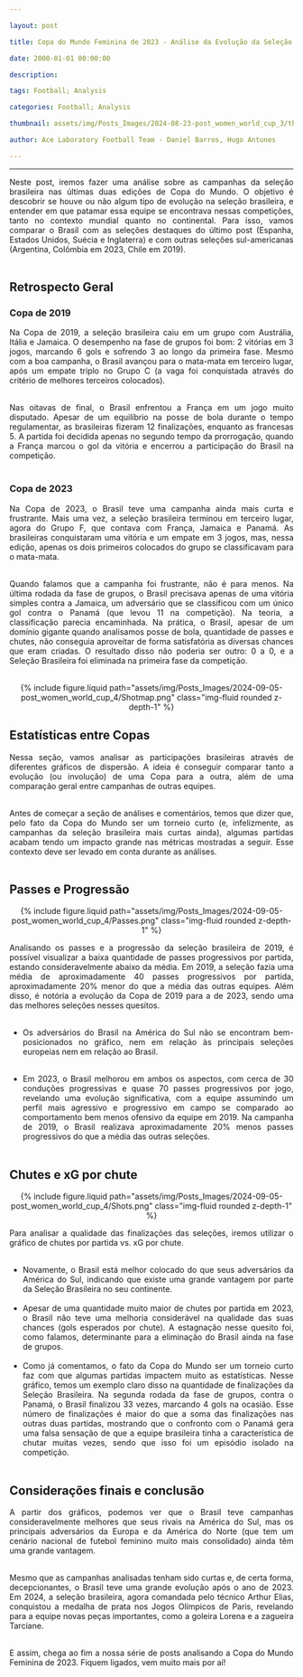 ```yaml
---

layout: post

title: Copa do Mundo Feminina de 2023 - Análise da Evolução da Seleção Brasileira

date: 2000-01-01 00:00:00

description:

tags: Football; Analysis

categories: Football; Analysis

thumbnail: assets/img/Posts_Images/2024-08-23-post_women_world_cup_3/thumb_women_world_cup.png

author: Ace Laboratory Football Team - Daniel Barros, Hugo Antunes

---
```


---

  

<div  style="text-align: justify">

Neste post, iremos fazer uma análise sobre as campanhas da seleção brasileira nas últimas duas edições de Copa do Mundo. O objetivo é descobrir se houve ou não algum tipo de evolução na seleção brasileira, e entender em que patamar essa equipe se encontrava nessas competições, tanto no contexto mundial quanto no continental. Para isso, vamos comparar o Brasil com as seleções destaques do último post (Espanha, Estados Unidos, Suécia e Inglaterra) e com outras seleções sul-americanas (Argentina, Colômbia em 2023, Chile em 2019). <br/><br/>

<h2> <b>Retrospecto Geral</b> </h2>

<h3> <b>Copa de 2019</b> </h3>

Na Copa de 2019, a seleção brasileira caiu em um grupo com Austrália, Itália e Jamaica. O desempenho na fase de grupos foi bom: 2 vitórias em 3 jogos, marcando 6 gols e sofrendo 3 ao longo da primeira fase. Mesmo com a boa campanha, o Brasil avançou para o mata-mata em terceiro lugar, após um empate triplo no Grupo C (a vaga foi conquistada através do critério de melhores terceiros colocados).<br/><br/>

Nas oitavas de final, o Brasil enfrentou a França em um jogo muito disputado. Apesar de um equilíbrio na posse de bola durante o tempo regulamentar, as brasileiras fizeram 12 finalizações, enquanto as francesas 5. A partida foi decidida apenas no segundo tempo da prorrogação, quando a França marcou o gol da vitória e encerrou a participação do Brasil na competição.<br/><br/>

 
<h3> <b>Copa de 2023</b> </h3>

Na Copa de 2023, o Brasil teve uma campanha ainda mais curta e frustrante. Mais uma vez, a seleção brasileira terminou em terceiro lugar, agora do Grupo F, que contava com França, Jamaica e Panamá. As brasileiras conquistaram uma vitória e um empate em 3 jogos, mas, nessa edição, apenas os dois primeiros colocados do grupo se classificavam para o mata-mata.<br/><br/>

Quando falamos que a campanha foi frustrante, não é para menos. Na última rodada da fase de grupos, o Brasil precisava apenas de uma vitória simples contra a Jamaica, um adversário que se classificou com um único gol contra o Panamá (que levou 11 na competição). Na teoria, a classificação parecia encaminhada. Na prática, o Brasil, apesar de um domínio gigante quando analisamos posse de bola, quantidade de passes e chutes, não conseguia aproveitar de forma satisfatória as diversas chances que eram criadas. O resultado disso não poderia ser outro: 0 a 0, e a Seleção Brasileira foi eliminada na primeira fase da competição.<br/><br/>

<div  style="width: 100%; margin: 0 auto; text-align: center;">

{% include figure.liquid path="assets/img/Posts_Images/2024-09-05-post_women_world_cup_4/Shotmap.png" class="img-fluid rounded z-depth-1" %}

</div>


<h2> <b>Estatísticas entre Copas </b> </h2>

Nessa seção, vamos analisar as participações brasileiras através de diferentes gráficos de dispersão. A ideia é conseguir comparar tanto a evolução (ou involução) de uma Copa para a outra, além de uma comparação geral entre campanhas de outras equipes.<br/><br/>

Antes de começar a seção de análises e comentários, temos que dizer que, pelo fato da Copa do Mundo ser um torneio curto (e, infelizmente, as campanhas da seleção brasileira mais curtas ainda), algumas partidas acabam tendo um impacto grande nas métricas mostradas a seguir. Esse contexto deve ser levado em conta durante as análises. <br/><br/>

<h2> <b>Passes e Progressão</b> </h2>


<div  style="width: 100%; margin: 0 auto; text-align: center;">

{% include figure.liquid path="assets/img/Posts_Images/2024-09-05-post_women_world_cup_4/Passes.png" class="img-fluid rounded z-depth-1" %}

</div>

Analisando os passes e a progressão da seleção brasileira de 2019, é possível visualizar a baixa quantidade de passes progressivos por partida, estando consideravelmente abaixo da média. Em 2019, a seleção fazia uma média de aproximadamente 40 passes progressivos por partida, aproximadamente 20% menor do que a média das outras equipes. Além disso, é notória a evolução da Copa de 2019 para a de 2023, sendo uma das melhores seleções nesses quesitos.<br/><br/>

- Os adversários do Brasil na América do Sul não se encontram bem-posicionados no gráfico, nem em relação às principais seleções europeias nem em relação ao Brasil. <br/><br/>

- Em 2023, o Brasil melhorou em ambos os aspectos, com cerca de 30 conduções progressivas e quase 70 passes progressivos por jogo, revelando uma evolução significativa, com a equipe assumindo um perfil mais agressivo e progressivo em campo se comparado ao comportamento bem menos ofensivo da equipe em 2019. Na campanha de 2019, o Brasil realizava aproximadamente 20% menos passes progressivos do que a média das outras seleções.<br/><br/>


<h2> <b>Chutes e xG por chute</b> </h2>


<div  style="width: 100%; margin: 0 auto; text-align: center;">

{% include figure.liquid path="assets/img/Posts_Images/2024-09-05-post_women_world_cup_4/Shots.png" class="img-fluid rounded z-depth-1" %}

</div>


Para analisar a qualidade das finalizações das seleções, iremos utilizar o gráfico de chutes por partida vs. xG por chute. <br/><br/>

- Novamente, o Brasil está melhor colocado do que seus adversários da América do Sul, indicando que existe uma grande vantagem por parte da Seleção Brasileira no seu continente.<br/><br/>
- Apesar de uma quantidade muito maior de chutes por partida em 2023, o Brasil não teve uma melhoria considerável na qualidade das suas chances (gols esperados por chute). A estagnação nesse quesito foi, como falamos, determinante para a eliminação do Brasil ainda na fase de grupos.<br/><br/>
- Como já comentamos, o fato da Copa do Mundo ser um torneio curto faz com que algumas partidas impactem muito as estatísticas. Nesse gráfico, temos um exemplo claro disso na quantidade de finalizações da Seleção Brasileira. Na segunda rodada da fase de grupos, contra o Panamá, o Brasil finalizou 33 vezes, marcando 4 gols na ocasião. Esse número de finalizações é maior do que a soma das finalizações nas outras duas partidas, mostrando que o confronto com o Panamá gera uma falsa sensação de que a equipe brasileira tinha a característica de chutar muitas vezes, sendo que isso foi um episódio isolado na competição.<br/><br/>


<h2> <b>Considerações finais e conclusão</b></h2>

A partir dos gráficos, podemos ver que o Brasil teve campanhas consideravelmente melhores que seus rivais na América do Sul, mas os principais adversários da Europa e da América do Norte (que tem um cenário nacional de futebol feminino muito mais consolidado) ainda têm uma grande vantagem. <br/><br/>

Mesmo que as campanhas analisadas tenham sido curtas e, de certa forma, decepcionantes, o Brasil teve uma grande evolução após o ano de 2023. Em 2024, a seleção brasileira, agora comandada pelo técnico Arthur Elias, conquistou a medalha de prata nos Jogos Olímpicos de Paris, revelando para a equipe novas peças importantes, como a goleira Lorena e a zagueira Tarciane.<br/><br/>

E assim, chega ao fim a nossa série de posts analisando a Copa do Mundo Feminina de 2023. Fiquem ligados, vem muito mais por aí!<br/><br/>


<div>

